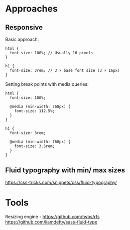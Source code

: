 # Approaches

## Responsive
Basic approach:
```
html {
  font-size: 100%; // Usually 16 pixels
}

h1 {
  font-size: 3rem; // 3 × base font size (3 × 16px)
}
```
Setting break points with media queries:
```
html {
  font-size: 100%;

  @media (min-width: 768px) {
    font-size: 112.5%;
  }
}

h1 {
  font-size: 3rem;

  @media (min-width: 768px) {
    font-size: 3.5rem;
  }
}
```


## Fluid typography with min/ max sizes

https://css-tricks.com/snippets/css/fluid-typography/


# Tools

Resizing engine - https://github.com/twbs/rfs
https://github.com/liamdefty/sass-fluid-type
